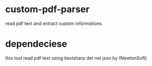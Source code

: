 # custom-pdf-parser
read pdf text and extract custom informations

# dependeciese
this tool read pdf text using 
itextsharp 
det net json by (NewtonSoft)
